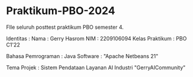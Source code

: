 # Praktikum-PBO-2024
FIle seluruh posttest praktikum PBO semester 4.

Identitas :
Nama : Gerry Hasrom
NIM  : 2209106094
Kelas Praktikum : PBO C1'22

Bahasa Pemrograman : Java
Software : "Apache Netbeans 21"

Tema Projek :
Sistem Pendataan Layanan AI Industri "GerryAICommunity"
